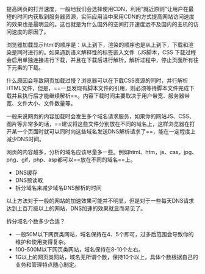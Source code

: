 提高网页的打开速度，一般地我们会选择使用CDN，利用“就近原则”让用户在最短的时间内获取到服务器资源，实际应用当中采用CDN的方式提高网站访问速度的效果也是最明显的。这也就是为什么国外的空间打开速度远不及国内的主机的访问速度的原因了。

浏览器加载显示html的顺序是：从上到下，渲染的顺序也是从上到下，下载和渲染是同时进行的。如果遇到语义解释性的标签嵌入文件（JS脚本，CSS 下载过程会启用单独连接进行下载，并且在下载后进行解析，解析过程中，停止页面所有往下元素的下载。

什么原因会导致网页加载过慢？浏览器可以在下载CSS资源的同时，并行解析HTML文件，但是，==一旦发现有脚本文件的引用，则必须等待脚本文件完成下载并且执行后才能继续解析==。内容下载时间主要取决于用户带宽、服务器带宽、文件大小、文件数量等。

一般来说网页的内容加载时会发生多个域名请求服务，如果你的网站JS、CSS、图片等非常多的话，==建议将这些文件分别放在不同的域名上，这样浏览器在打开某一个页面时就可以同时向这些域名发送DNS解析请求了==，能在一定程度上减少DNS时间。

网页的内容越多，分析的域名应该尽量多一些。例如html、htm，js、css，jpg、png、gif，php、asp都可以==放在不同的域名==上。


- DNS缓存
- DNS预读取
- 拆分域名来减少域名DNS解析的时间

以上方法对于一般的网站的加速效果可能并不明显，但是对于一些每天DNS请求达到上百万级以上的网站，DNS加速的效果就显而易见了。


拆分域名个数多少合适？
- 一般50M以下网页类网站，域名保持在4、5个即可，过多后范围会导致你的维护和使用变得复杂。
- 100-500M以下网页类网站，域名保持在8-10个左右。
- 1G以上的网页类网站，域名无所谓个数，保持10个以上，具体个数根据自己的业务和管理特点随心制定。